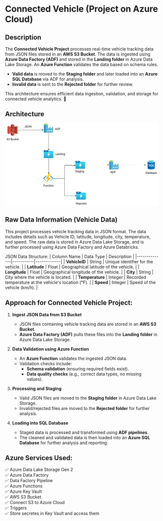 # Connected Vehicle (Project on Azure Cloud)
## Description  
The **Connected Vehicle Project** processes real-time vehicle tracking data from JSON files stored in an **AWS S3 Bucket**. The data is ingested using **Azure Data Factory (ADF)** and stored in the **Landing folder** in Azure Data Lake Storage. An **Azure Function** validates the data based on schema rules.  

- **Valid data** is moved to the **Staging folder** and later loaded into an **Azure SQL Database** via ADF for analysis.  
- **Invalid data** is sent to the **Rejected folder** for further review.  

This architecture ensures efficient data ingestion, validation, and storage for connected vehicle analytics. 🚀  

## Architecture
![Alt text](Architecture.png)

## Raw Data Information (Vehicle Data)  
This project processes vehicle tracking data in JSON format. The data includes details such as Vehicle ID, latitude, longitude, city, temperature, and speed. The raw data is stored in Azure Data Lake Storage, and is further processed using Azure Data Factory and Azure Databricks.  

JSON Data Structure:
| Column Name   | Data Type  | Description |
|--------------|-----------|-------------|
| **VehicleID**  | String | Unique identifier for the vehicle. |
| **Latitude**   | Float  | Geographical latitude of the vehicle. |
| **Longitude**  | Float  | Geographical longitude of the vehicle. |
| **City**       | String | City where the vehicle is located. |
| **Temperature** | Integer | Recorded temperature at the vehicle's location (°F). |
| **Speed**      | Integer | Speed of the vehicle (km/h). |


## Approach for Connected Vehicle Project:   
1. **Ingest JSON Data from S3 Bucket**  
   - JSON files containing vehicle tracking data are stored in an **AWS S3 Bucket**.  
   - **Azure Data Factory (ADF)** pulls these files into the **Landing folder** in Azure Data Lake Storage.  

2. **Data Validation using Azure Function**  
   - An **Azure Function** validates the ingested JSON data.  
   - Validation checks include:  
     - **Schema validation** (ensuring required fields exist).  
     - **Data quality checks** (e.g., correct data types, no missing values).  

3. **Processing and Staging**  
   - Valid JSON files are moved to the **Staging folder** in Azure Data Lake Storage.  
   - Invalid/rejected files are moved to the **Rejected folder** for further analysis.  

4. **Loading into SQL Database**  
   - Staged data is processed and transformed using **ADF pipelines**.  
   - The cleaned and validated data is then loaded into an **Azure SQL Database** for further analysis and reporting.


## Azure Services Used: 
✅ Azure Data Lake Storage Gen 2  
✅ Azure Data Factory  
✅ Data Factory Pipeline  
✅ Azure Functions  
✅ Azure Key Vault   
✅ AWS S3 Bucket     
✅ Connect S3 to Azure Cloud  
✅ Triggers   
✅ Store secretes in Key Vault and access them 

